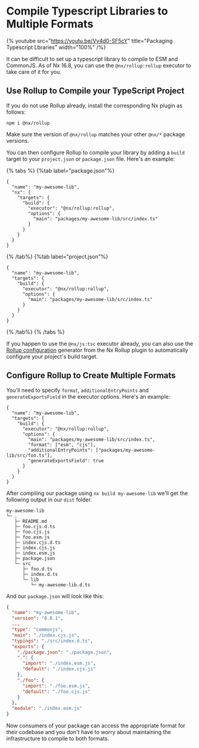 # Compile Typescript Libraries to Multiple Formats

{% youtube
src="https://youtu.be/Vy4d0-SF5cY"
title="Packaging Typescript Lbraries"
width="100%" /%}

It can be difficult to set up a typescript library to compile to ESM and CommonJS. As of Nx 16.8, you can use the `@nx/rollup:rollup` executor to take care of it for you.

## Use Rollup to Compile your TypeScript Project

If you do not use Rollup already, install the corresponding Nx plugin as follows:

```shell
npm i @nx/rollup
```

Make sure the version of `@nx/rollup` matches your other `@nx/*` package versions.

You can then configure Rollup to compile your library by adding a `build` target to your `project.json` or `package.json` file. Here's an example:

{% tabs %}
{%tab label="package.json"%}

```jsonc {% fileName="packages/my-awesome-lib/project.json" %}
{
  "name": "my-awesome-lib",
  "nx": {
    "targets": {
      "build": {
        "executor": "@nx/rollup:rollup",
        "options": {
          "main": "packages/my-awesome-lib/src/index.ts"
        }
      }
    }
  }
}
```

{% /tab%}
{%tab label="project.json"%}

```jsonc {% fileName="packages/my-awesome-lib/project.json" %}
{
  "name": "my-awesome-lib",
  "targets": {
    "build": {
      "executor": "@nx/rollup:rollup",
      "options": {
        "main": "packages/my-awesome-lib/src/index.ts"
      }
    }
  }
}
```

{% /tab%}
{% /tabs %}

If you happen to use the `@nx/js:tsc` executor already, you can also use the [Rollup configuration](/nx-api/rollup/generators/configuration) generator from the Nx Rollup plugin to automatically configure your project's build target.

## Configure Rollup to Create Multiple Formats

You'll need to specify `format`, `additionalEntryPoints` and `generateExportsField` in the executor options. Here's an example:

```jsonc {% fileName="packages/my-awesome-lib/project.json" highlightLines=["8-10"] %}
{
  "name": "my-awesome-lib",
  "targets": {
    "build": {
      "executor": "@nx/rollup:rollup",
      "options": {
        "main": "packages/my-awesome-lib/src/index.ts",
        "format": ["esm", "cjs"],
        "additionalEntryPoints": ["packages/my-awesome-lib/src/foo.ts"],
        "generateExportsField": true
      }
    }
  }
}
```

After compiling our package using `nx build my-awesome-lib` we'll get the following output in our `dist` folder.

```
my-awesome-lib
└─ .
   ├─ README.md
   ├─ foo.cjs.d.ts
   ├─ foo.cjs.js
   ├─ foo.esm.js
   ├─ index.cjs.d.ts
   ├─ index.cjs.js
   ├─ index.esm.js
   ├─ package.json
   └─ src
      ├─ foo.d.ts
      ├─ index.d.ts
      └─ lib
         └─ my-awesome-lib.d.ts
```

And our `package.json` will look like this:

```json {% fileName="dist/my-awesome-lib/package.json" %}
{
  "name": "my-awesome-lib",
  "version": "0.0.1",
  ...
  "type": "commonjs",
  "main": "./index.cjs.js",
  "typings": "./src/index.d.ts",
  "exports": {
    "./package.json": "./package.json",
    ".": {
      "import": "./index.esm.js",
      "default": "./index.cjs.js"
    },
    "./foo": {
      "import": "./foo.esm.js",
      "default": "./foo.cjs.js"
    }
  },
  "module": "./index.esm.js"
}

```

Now consumers of your package can access the appropriate format for their codebase and you don't have to worry about maintaining the infrastructure to compile to both formats.
